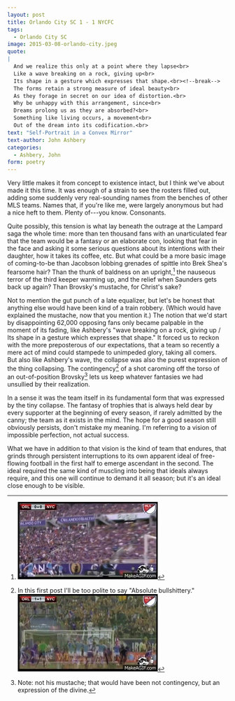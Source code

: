 ```yaml
---
layout: post
title: Orlando City SC 1 - 1 NYCFC
tags: 
  - Orlando City SC
image: 2015-03-08-orlando-city.jpeg
quote: 
|
  And we realize this only at a point where they lapse<br>
  Like a wave breaking on a rock, giving up<br>
  Its shape in a gesture which expresses that shape.<br><!--break-->
  The forms retain a strong measure of ideal beauty<br>
  As they forage in secret on our idea of distortion.<br>
  Why be unhappy with this arrangement, since<br>
  Dreams prolong us as they are absorbed?<br>
  Something like living occurs, a movement<br>
  Out of the dream into its codification.<br>
text: "Self-Portrait in a Convex Mirror"
text-author: John Ashbery
categories:
  - Ashbery, John
form: poetry
---
```


Very little makes it from concept to existence intact, but I think we've  about made it this time. It was enough of a strain to see the rosters filled out, adding some suddenly very real-sounding names from the benches of other MLS teams. Names that, if you're like me, were largely anonymous but had a nice heft to them. Plenty of---you know. Consonants. 

Quite possibly, this tension is what lay beneath the outrage at the Lampard saga the whole time: more than ten thousand fans with an unarticulated fear that the team would be a fantasy or an elaborate con, looking that fear in the face and asking it some serious questions about its intentions with their daughter, how it takes its coffee, etc. But what could be a more basic image of coming-to-be than Jacobson lobbing grenades of spittle into Brek Shea's fearsome hair? Than the thunk of baldness on an upright,[^a] the nauseous terror of the third keeper warming up, and the relief when Saunders gets back up again? Than Brovsky's mustache, for Christ's sake?<!--break-->

Not to mention the gut punch of a late equalizer, but let's be honest that anything else would have been kind of a train robbery. (Which would have explained the mustache, now that you mention it.) The notion that we'd start by disappointing 62,000 opposing fans only became palpable in the moment of its fading, like Ashbery's "wave breaking on a rock, giving up / Its shape in a gesture which expresses that shape." It forced us to reckon with the more preposterous of our expectations, that a team so recently a mere act of mind could stampede to unimpeded glory, taking all comers. But also like Ashbery's wave, the collapse was also the purest expression of the thing collapsing. The contingency[^1] of a shot caroming off the torso of an out-of-position Brovsky[^2] lets us keep whatever fantasies we had unsullied by their realization. 

In a sense it was the team itself in its fundamental form that was expressed by the tiny collapse. The fantasy of trophies that is always held dear by every supporter at the beginning of every season, if rarely admitted by the canny; the team as it exists in the mind. The hope for a good season still obviously persists, don't mistake my meaning. I'm referring to a vision of impossible perfection, not actual success.

What we have in addition to that vision is the kind of team that endures, that grinds through persistent interruptions to its own apparent ideal of free-flowing football in the first half to emerge ascendant in the second. The ideal required the same kind of muscling into being that ideals always require, and this one will continue to demand it all season; but it's an ideal close enough to be visible. 

[^a]: ![](/images/2015-03-08-ouch.gif)

[^1]: In this first post I'll be too polite to say "Absolute bullshittery." <br> ![](/images/2015-03-08-contingency.gif)

[^2]: Note: not his mustache; that would have been not contingency, but an expression of the divine.